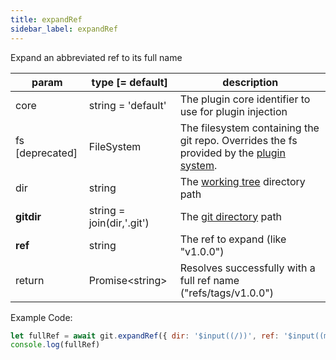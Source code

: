 ```yaml
---
title: expandRef
sidebar_label: expandRef
---
```


Expand an abbreviated ref to its full name

| param           | type [= default]          | description                                                                                               |
| --------------- | ------------------------- | --------------------------------------------------------------------------------------------------------- |
| core            | string = 'default'        | The plugin core identifier to use for plugin injection                                                    |
| fs [deprecated] | FileSystem                | The filesystem containing the git repo. Overrides the fs provided by the [plugin system](./plugin_fs.md). |
| dir             | string                    | The [working tree](dir-vs-gitdir.md) directory path                                                       |
| **gitdir**      | string = join(dir,'.git') | The [git directory](dir-vs-gitdir.md) path                                                                |
| **ref**         | string                    | The ref to expand (like "v1.0.0")                                                                         |
| return          | Promise\<string\>         | Resolves successfully with a full ref name ("refs/tags/v1.0.0")                                           |

Example Code:

```js live
let fullRef = await git.expandRef({ dir: '$input((/))', ref: '$input((master))'})
console.log(fullRef)
```
